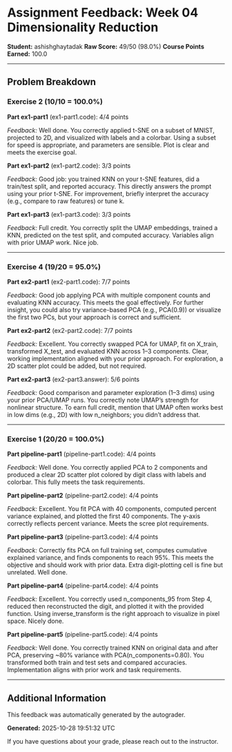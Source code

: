 # Assignment Feedback: Week 04 Dimensionality Reduction

**Student:** ashishghaytadak
**Raw Score:** 49/50 (98.0%)
**Course Points Earned:** 100.0

---

## Problem Breakdown

### Exercise 2 (10/10 = 100.0%)

**Part ex1-part1** (ex1-part1.code): 4/4 points

_Feedback:_ Well done. You correctly applied t-SNE on a subset of MNIST, projected to 2D, and visualized with labels and a colorbar. Using a subset for speed is appropriate, and parameters are sensible. Plot is clear and meets the exercise goal.

**Part ex1-part2** (ex1-part2.code): 3/3 points

_Feedback:_ Good job: you trained KNN on your t-SNE features, did a train/test split, and reported accuracy. This directly answers the prompt using your prior t-SNE. For improvement, briefly interpret the accuracy (e.g., compare to raw features) or tune k.

**Part ex1-part3** (ex1-part3.code): 3/3 points

_Feedback:_ Full credit. You correctly split the UMAP embeddings, trained a KNN, predicted on the test split, and computed accuracy. Variables align with prior UMAP work. Nice job.

---

### Exercise 4 (19/20 = 95.0%)

**Part ex2-part1** (ex2-part1.code): 7/7 points

_Feedback:_ Good job applying PCA with multiple component counts and evaluating KNN accuracy. This meets the goal effectively. For further insight, you could also try variance-based PCA (e.g., PCA(0.9)) or visualize the first two PCs, but your approach is correct and sufficient.

**Part ex2-part2** (ex2-part2.code): 7/7 points

_Feedback:_ Excellent. You correctly swapped PCA for UMAP, fit on X_train, transformed X_test, and evaluated KNN across 1–3 components. Clear, working implementation aligned with your prior approach. For exploration, a 2D scatter plot could be added, but not required.

**Part ex2-part3** (ex2-part3.answer): 5/6 points

_Feedback:_ Good comparison and parameter exploration (1–3 dims) using your prior PCA/UMAP runs. You correctly note UMAP’s strength for nonlinear structure. To earn full credit, mention that UMAP often works best in low dims (e.g., 2D) with low n_neighbors; you didn’t address that.

---

### Exercise 1 (20/20 = 100.0%)

**Part pipeline-part1** (pipeline-part1.code): 4/4 points

_Feedback:_ Well done. You correctly applied PCA to 2 components and produced a clear 2D scatter plot colored by digit class with labels and colorbar. This fully meets the task requirements.

**Part pipeline-part2** (pipeline-part2.code): 4/4 points

_Feedback:_ Excellent. You fit PCA with 40 components, computed percent variance explained, and plotted the first 40 components. The y-axis correctly reflects percent variance. Meets the scree plot requirements.

**Part pipeline-part3** (pipeline-part3.code): 4/4 points

_Feedback:_ Correctly fits PCA on full training set, computes cumulative explained variance, and finds components to reach 95%. This meets the objective and should work with prior data. Extra digit-plotting cell is fine but unrelated. Well done.

**Part pipeline-part4** (pipeline-part4.code): 4/4 points

_Feedback:_ Excellent. You correctly used n_components_95 from Step 4, reduced then reconstructed the digit, and plotted it with the provided function. Using inverse_transform is the right approach to visualize in pixel space. Nicely done.

**Part pipeline-part5** (pipeline-part5.code): 4/4 points

_Feedback:_ Well done. You correctly trained KNN on original data and after PCA, preserving ~80% variance with PCA(n_components=0.80). You transformed both train and test sets and compared accuracies. Implementation aligns with prior work and task requirements.

---

## Additional Information

This feedback was automatically generated by the autograder.

**Generated:** 2025-10-28 19:51:32 UTC

If you have questions about your grade, please reach out to the instructor.